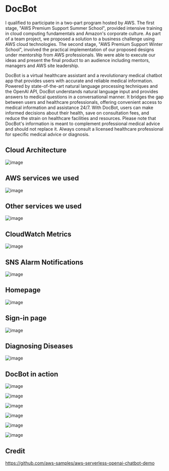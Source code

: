 # DocBot
I qualified to participate in a two-part program hosted by AWS. The first stage, "AWS Premium Support Summer School", provided intensive training in cloud computing fundamentals and Amazon's corporate culture. As part of a team project, we proposed a solution to a business challenge using AWS cloud technologies.
The second stage, "AWS Premium Support Winter School", involved the practical implementation of our proposed designs under mentorship from AWS professionals. We were able to execute our ideas and present the final product to an audience including mentors, managers and AWS site leadership.

DocBot is a virtual healthcare assistant and a revolutionary medical chatbot app that provides users with accurate and reliable medical information. Powered by state-of-the-art natural language processing techniques and the OpenAI API, DocBot understands natural language input and provides answers to medical questions in a conversational manner. It bridges the gap between users and healthcare professionals, offering convenient access to medical information and assistance 24/7. With DocBot, users can make informed decisions about their health, save on consultation fees, and reduce the strain on healthcare facilities and resources. Please note that DocBot's information is meant to complement professional medical advice and should not replace it. Always consult a licensed healthcare professional for specific medical advice or diagnosis.

## Cloud Architecture
![image](https://github.com/IvanPotgieter01/DocBot/assets/109952133/bf631d05-0670-4427-ae1d-59990ad37d32)

## AWS services we used
![image](https://github.com/IvanPotgieter01/DocBot/assets/109952133/78a3ba35-5374-492f-98f9-eca7e48c03f8)

## Other services we used
![image](https://github.com/IvanPotgieter01/DocBot/assets/109952133/853b94e3-643d-420c-8622-41a534dc5ed7)

## CloudWatch Metrics
![image](https://github.com/IvanPotgieter01/DocBot/assets/109952133/525041f2-ea7b-41f6-aa6a-e1628250aa61)

## SNS Alarm Notifications
![image](https://github.com/IvanPotgieter01/DocBot/assets/109952133/88c8e549-6e19-4b03-8cac-d4efdfb7a828)

## Homepage
![image](https://github.com/IvanPotgieter01/DocBot/assets/109952133/cd25c682-3090-4093-9f60-1f0a654e4716)

## Sign-in page
![image](https://github.com/IvanPotgieter01/DocBot/assets/109952133/5a97f188-bff2-45df-bd83-ff75cb6c21e4)

## Diagnosing Diseases
![image](https://github.com/IvanPotgieter01/DocBot/assets/109952133/c1fb372b-1bc2-4082-bf09-85df2ed1b08b)

## DocBot in action
![image](https://github.com/IvanPotgieter01/DocBot/assets/109952133/e65a56e9-59c5-4495-b0eb-fa6e506683b9)

![image](https://github.com/IvanPotgieter01/DocBot/assets/109952133/8f7775d8-0466-46d5-bb52-168f54c009c8)

![image](https://github.com/IvanPotgieter01/DocBot/assets/109952133/8c229197-5611-45ec-bc83-3f6e3bf5cbec)

![image](https://github.com/IvanPotgieter01/DocBot/assets/109952133/9f85534e-2d58-4d14-a36c-75af36fd4164)

![image](https://github.com/IvanPotgieter01/DocBot/assets/109952133/e218e80b-3d1d-4a43-94dc-59d540303229)

![image](https://github.com/IvanPotgieter01/DocBot/assets/109952133/62a30cb2-efee-4de0-8989-66265cae344b)

## Credit
https://github.com/aws-samples/aws-serverless-openai-chatbot-demo
